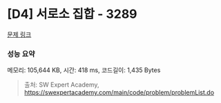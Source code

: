 # [D4] 서로소 집합 - 3289 

[문제 링크](https://swexpertacademy.com/main/code/problem/problemDetail.do?contestProbId=AWBJKA6qr2oDFAWr) 

### 성능 요약

메모리: 105,644 KB, 시간: 418 ms, 코드길이: 1,435 Bytes



> 출처: SW Expert Academy, https://swexpertacademy.com/main/code/problem/problemList.do